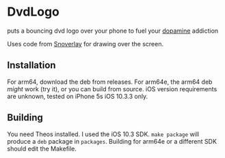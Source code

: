 # DvdLogo
puts a bouncing dvd logo over your phone to fuel your [dopamine](https://github.com/opa334/Dopamine) addiction

 Uses code from [Snoverlay](https://github.com/leftyfl1p/Snoverlay) for drawing over the screen.
 
 ## Installation
 For arm64, download the deb from releases. For arm64e, the arm64 deb *might* work (try it), or you can build from source. iOS version requirements are unknown, tested on iPhone 5s iOS 10.3.3 only.

 ## Building
 You need Theos installed. I used the iOS 10.3 SDK. `make package` will produce a `deb` package in `packages`. Building for arm64e or a different SDK should edit the Makefile.
